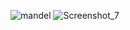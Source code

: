 ![mandel](https://github.com/user-attachments/assets/e2a6986b-6ccb-422d-8ab1-e7eb0043f76e)
![Screenshot_7](https://github.com/user-attachments/assets/bda03515-11fd-4a99-b179-05133e462889)
